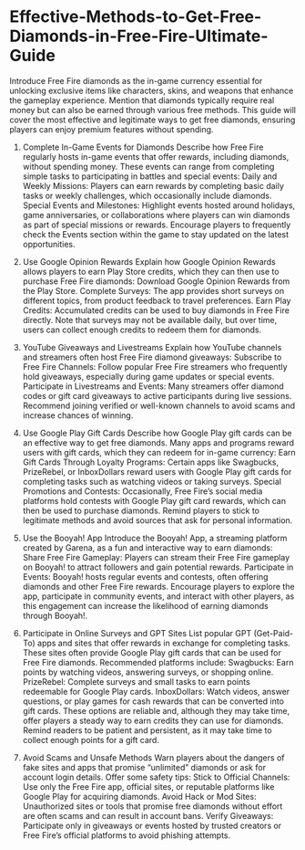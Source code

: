 # Effective-Methods-to-Get-Free-Diamonds-in-Free-Fire-Ultimate-Guide

Introduce Free Fire diamonds as the in-game currency essential for unlocking exclusive items like characters, skins, and weapons that enhance the gameplay experience. Mention that diamonds typically require real money but can also be earned through various free methods. This guide will cover the most effective and legitimate ways to get free diamonds, ensuring players can enjoy premium features without spending.
1. Complete In-Game Events for Diamonds 
Describe how Free Fire regularly hosts in-game events that offer rewards, including diamonds, without spending money. These events can range from completing simple tasks to participating in battles and special events:
Daily and Weekly Missions: Players can earn rewards by completing basic daily tasks or weekly challenges, which occasionally include diamonds.
Special Events and Milestones: Highlight events hosted around holidays, game anniversaries, or collaborations where players can win diamonds as part of special missions or rewards.
Encourage players to frequently check the Events section within the game to stay updated on the latest opportunities.
2. Use Google Opinion Rewards 
Explain how Google Opinion Rewards allows players to earn Play Store credits, which they can then use to purchase Free Fire diamonds:
Download Google Opinion Rewards from the Play Store.
Complete Surveys: The app provides short surveys on different topics, from product feedback to travel preferences.
Earn Play Credits: Accumulated credits can be used to buy diamonds in Free Fire directly.
Note that surveys may not be available daily, but over time, users can collect enough credits to redeem them for diamonds.
3. YouTube Giveaways and Livestreams 
Explain how YouTube channels and streamers often host Free Fire diamond giveaways:
Subscribe to Free Fire Channels: Follow popular Free Fire streamers who frequently hold giveaways, especially during game updates or special events.
Participate in Livestreams and Events: Many streamers offer diamond codes or gift card giveaways to active participants during live sessions.
Recommend joining verified or well-known channels to avoid scams and increase chances of winning.
4. Use Google Play Gift Cards 
Describe how Google Play gift cards can be an effective way to get free diamonds. Many apps and programs reward users with gift cards, which they can redeem for in-game currency:
Earn Gift Cards Through Loyalty Programs: Certain apps like Swagbucks, PrizeRebel, or InboxDollars reward users with Google Play gift cards for completing tasks such as watching videos or taking surveys.
Special Promotions and Contests: Occasionally, Free Fire’s social media platforms hold contests with Google Play gift card rewards, which can then be used to purchase diamonds.
Remind players to stick to legitimate methods and avoid sources that ask for personal information.

5. Use the Booyah! App 
Introduce the Booyah! App, a streaming platform created by Garena, as a fun and interactive way to earn diamonds:
Share Free Fire Gameplay: Players can stream their Free Fire gameplay on Booyah! to attract followers and gain potential rewards.
Participate in Events: Booyah! hosts regular events and contests, often offering diamonds and other Free Fire rewards.
Encourage players to explore the app, participate in community events, and interact with other players, as this engagement can increase the likelihood of earning diamonds through Booyah!.

6. Participate in Online Surveys and GPT Sites 
List popular GPT (Get-Paid-To) apps and sites that offer rewards in exchange for completing tasks. These sites often provide Google Play gift cards that can be used for Free Fire diamonds. Recommended platforms include:
Swagbucks: Earn points by watching videos, answering surveys, or shopping online.
PrizeRebel: Complete surveys and small tasks to earn points redeemable for Google Play cards.
InboxDollars: Watch videos, answer questions, or play games for cash rewards that can be converted into gift cards.
These options are reliable and, although they may take time, offer players a steady way to earn credits they can use for diamonds. Remind readers to be patient and persistent, as it may take time to collect enough points for a gift card.

7. Avoid Scams and Unsafe Methods 
Warn players about the dangers of fake sites and apps that promise “unlimited” diamonds or ask for account login details. Offer some safety tips:
Stick to Official Channels: Use only the Free Fire app, official sites, or reputable platforms like Google Play for acquiring diamonds.
Avoid Hack or Mod Sites: Unauthorized sites or tools that promise free diamonds without effort are often scams and can result in account bans.
Verify Giveaways: Participate only in giveaways or events hosted by trusted creators or Free Fire’s official platforms to avoid phishing attempts.

